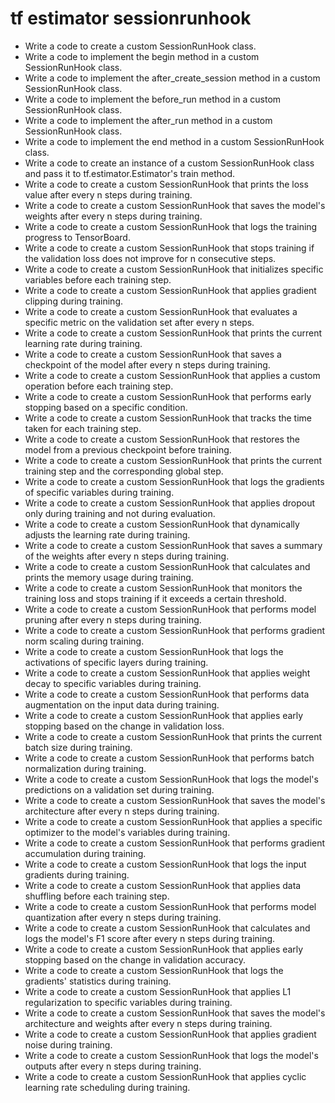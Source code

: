 # tf estimator sessionrunhook

- Write a code to create a custom SessionRunHook class.
- Write a code to implement the begin method in a custom SessionRunHook class.
- Write a code to implement the after_create_session method in a custom SessionRunHook class.
- Write a code to implement the before_run method in a custom SessionRunHook class.
- Write a code to implement the after_run method in a custom SessionRunHook class.
- Write a code to implement the end method in a custom SessionRunHook class.
- Write a code to create an instance of a custom SessionRunHook class and pass it to tf.estimator.Estimator's train method.
- Write a code to create a custom SessionRunHook that prints the loss value after every n steps during training.
- Write a code to create a custom SessionRunHook that saves the model's weights after every n steps during training.
- Write a code to create a custom SessionRunHook that logs the training progress to TensorBoard.
- Write a code to create a custom SessionRunHook that stops training if the validation loss does not improve for n consecutive steps.
- Write a code to create a custom SessionRunHook that initializes specific variables before each training step.
- Write a code to create a custom SessionRunHook that applies gradient clipping during training.
- Write a code to create a custom SessionRunHook that evaluates a specific metric on the validation set after every n steps.
- Write a code to create a custom SessionRunHook that prints the current learning rate during training.
- Write a code to create a custom SessionRunHook that saves a checkpoint of the model after every n steps during training.
- Write a code to create a custom SessionRunHook that applies a custom operation before each training step.
- Write a code to create a custom SessionRunHook that performs early stopping based on a specific condition.
- Write a code to create a custom SessionRunHook that tracks the time taken for each training step.
- Write a code to create a custom SessionRunHook that restores the model from a previous checkpoint before training.
- Write a code to create a custom SessionRunHook that prints the current training step and the corresponding global step.
- Write a code to create a custom SessionRunHook that logs the gradients of specific variables during training.
- Write a code to create a custom SessionRunHook that applies dropout only during training and not during evaluation.
- Write a code to create a custom SessionRunHook that dynamically adjusts the learning rate during training.
- Write a code to create a custom SessionRunHook that saves a summary of the weights after every n steps during training.
- Write a code to create a custom SessionRunHook that calculates and prints the memory usage during training.
- Write a code to create a custom SessionRunHook that monitors the training loss and stops training if it exceeds a certain threshold.
- Write a code to create a custom SessionRunHook that performs model pruning after every n steps during training.
- Write a code to create a custom SessionRunHook that performs gradient norm scaling during training.
- Write a code to create a custom SessionRunHook that logs the activations of specific layers during training.
- Write a code to create a custom SessionRunHook that applies weight decay to specific variables during training.
- Write a code to create a custom SessionRunHook that performs data augmentation on the input data during training.
- Write a code to create a custom SessionRunHook that applies early stopping based on the change in validation loss.
- Write a code to create a custom SessionRunHook that prints the current batch size during training.
- Write a code to create a custom SessionRunHook that performs batch normalization during training.
- Write a code to create a custom SessionRunHook that logs the model's predictions on a validation set during training.
- Write a code to create a custom SessionRunHook that saves the model's architecture after every n steps during training.
- Write a code to create a custom SessionRunHook that applies a specific optimizer to the model's variables during training.
- Write a code to create a custom SessionRunHook that performs gradient accumulation during training.
- Write a code to create a custom SessionRunHook that logs the input gradients during training.
- Write a code to create a custom SessionRunHook that applies data shuffling before each training step.
- Write a code to create a custom SessionRunHook that performs model quantization after every n steps during training.
- Write a code to create a custom SessionRunHook that calculates and logs the model's F1 score after every n steps during training.
- Write a code to create a custom SessionRunHook that applies early stopping based on the change in validation accuracy.
- Write a code to create a custom SessionRunHook that logs the gradients' statistics during training.
- Write a code to create a custom SessionRunHook that applies L1 regularization to specific variables during training.
- Write a code to create a custom SessionRunHook that saves the model's architecture and weights after every n steps during training.
- Write a code to create a custom SessionRunHook that applies gradient noise during training.
- Write a code to create a custom SessionRunHook that logs the model's outputs after every n steps during training.
- Write a code to create a custom SessionRunHook that applies cyclic learning rate scheduling during training.